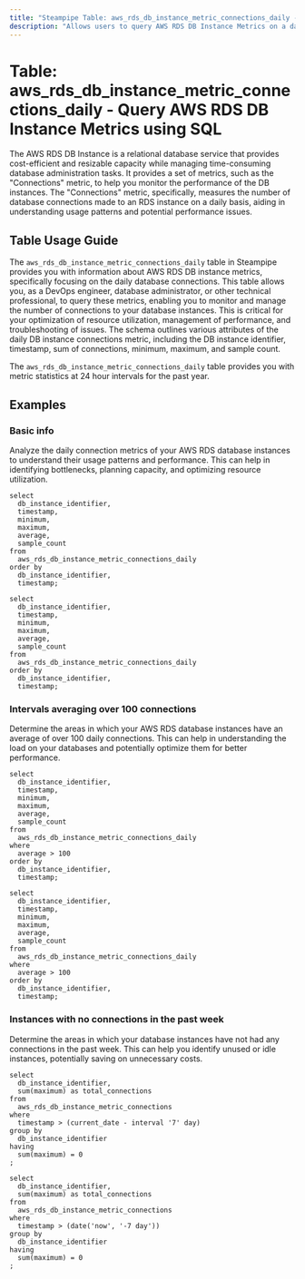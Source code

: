 ```yaml
---
title: "Steampipe Table: aws_rds_db_instance_metric_connections_daily - Query AWS RDS DB Instance Metrics using SQL"
description: "Allows users to query AWS RDS DB Instance Metrics on a daily basis, retrieving information about the number of database connections."
---
```


# Table: aws_rds_db_instance_metric_connections_daily - Query AWS RDS DB Instance Metrics using SQL

The AWS RDS DB Instance is a relational database service that provides cost-efficient and resizable capacity while managing time-consuming database administration tasks. It provides a set of metrics, such as the "Connections" metric, to help you monitor the performance of the DB instances. The "Connections" metric, specifically, measures the number of database connections made to an RDS instance on a daily basis, aiding in understanding usage patterns and potential performance issues.

## Table Usage Guide

The `aws_rds_db_instance_metric_connections_daily` table in Steampipe provides you with information about AWS RDS DB instance metrics, specifically focusing on the daily database connections. This table allows you, as a DevOps engineer, database administrator, or other technical professional, to query these metrics, enabling you to monitor and manage the number of connections to your database instances. This is critical for your optimization of resource utilization, management of performance, and troubleshooting of issues. The schema outlines various attributes of the daily DB instance connections metric, including the DB instance identifier, timestamp, sum of connections, minimum, maximum, and sample count.

The `aws_rds_db_instance_metric_connections_daily` table provides you with metric statistics at 24 hour intervals for the past year.

## Examples

### Basic info
Analyze the daily connection metrics of your AWS RDS database instances to understand their usage patterns and performance. This can help in identifying bottlenecks, planning capacity, and optimizing resource utilization.

```sql+postgres
select
  db_instance_identifier,
  timestamp,
  minimum,
  maximum,
  average,
  sample_count
from
  aws_rds_db_instance_metric_connections_daily
order by
  db_instance_identifier,
  timestamp;
```

```sql+sqlite
select
  db_instance_identifier,
  timestamp,
  minimum,
  maximum,
  average,
  sample_count
from
  aws_rds_db_instance_metric_connections_daily
order by
  db_instance_identifier,
  timestamp;
```


### Intervals averaging over 100 connections
Determine the areas in which your AWS RDS database instances have an average of over 100 daily connections. This can help in understanding the load on your databases and potentially optimize them for better performance.

```sql+postgres
select
  db_instance_identifier,
  timestamp,
  minimum,
  maximum,
  average,
  sample_count
from
  aws_rds_db_instance_metric_connections_daily
where 
  average > 100
order by
  db_instance_identifier,
  timestamp;
```

```sql+sqlite
select
  db_instance_identifier,
  timestamp,
  minimum,
  maximum,
  average,
  sample_count
from
  aws_rds_db_instance_metric_connections_daily
where 
  average > 100
order by
  db_instance_identifier,
  timestamp;
```


### Instances with no connections in the past week
Determine the areas in which your database instances have not had any connections in the past week. This can help you identify unused or idle instances, potentially saving on unnecessary costs.

```sql+postgres
select
  db_instance_identifier,
  sum(maximum) as total_connections
from
  aws_rds_db_instance_metric_connections
where 
  timestamp > (current_date - interval '7' day)
group by
  db_instance_identifier
having
  sum(maximum) = 0 
;
```

```sql+sqlite
select
  db_instance_identifier,
  sum(maximum) as total_connections
from
  aws_rds_db_instance_metric_connections
where 
  timestamp > (date('now', '-7 day'))
group by
  db_instance_identifier
having
  sum(maximum) = 0 
;
```